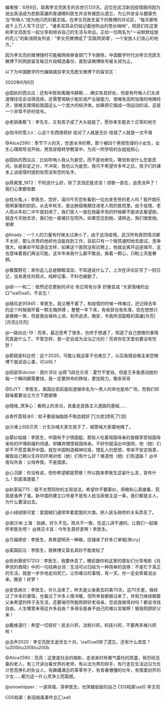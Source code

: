 编者按：6月6日，距离李文亮医生的去世已120天。这位在武汉新冠疫情期间因为说出真话成为悲剧英雄的普通眼科医生并没有被民众遗忘，为公共安全与健康充当“吹哨人”成为他闪亮的墓志铭。在李文亮医生留下的微博的评论区，“每天都有成千上万人写下日记”，“诸多双耳朵仍铭记着他吹出的悠长哨响”，网民们在这里和李文亮医生一起分享和倾诉自己的生活与命运。正如一位网名为“一朵默默绽放的花儿”的新浪网友所说：“李文亮微博成了‘互联网哭墙’，一个安放人们良心的地方。”

因为李文亮的微博随时可能被网络审查部门下令删除，中国数字时代对李文亮医生微博下的网民留言每日片段精选备份，直到该微博账号被关闭为止。 

以下为中国数字时代编辑摘自李文亮医生微博下的留言区：

2020年6月6日

@固执的西瓜瓜：还有中医和离婚冷静期……确实有其好处，但是有时候人们太讲道理往往会没得选择。还需警惕缺少能形成产业链能力、很难有高附加值的地摊经济，很难支撑得起我国这么一个庞大的经济体。如果把它搞成一场运动的话，这是一个非常不好的信号。

@老胡勇敢飞：李先生，又有孩子成了大头娃娃了，愿你来生能去个正常的地方

@怕冷的雪人li：心这个东西很奇妙 给对了人就是无价 给错了人就是一文不值

@Alice2590：季节下火的天，世道冰冷的寒。那个被四个男孩性侵的小女生，女生心理疏导没开始，男孩安稳转学教室中，为另一所学校的女娃娃担心

@固执的西瓜瓜：比如吹哨人我认为是您，而不是张继先，哪怕有说什么您是民间，张是钦定之分，不冲突，我也认为是您。我可不希望许多年之后，孩子们的课本上谈疫情时提到张而没有您的名字。

@燕窝里_1972：不知说什么好，除了流泪还是流泪！颂歌一直在，追责没声了！我们心里都有数

@枕头兔_s：李医生，您好，请问今天您有看到一位白发苍苍的老人吗？我开朗乐观明事理的奶奶，从去年秋天，查出肺癌晚期住进老人院的医院里。由于疫情，老人院从年初二中午就封闭了，我们家人一直在她最辛苦的时候都不能进去看望她，就连今天她去世，我们也一直被拦在院外。如果您见到她，请转达，我们很爱她。谢谢

@tinady：一个人的力量有时候太过渺小了，由于这场疫情，武汉所有医院情况都不太好，那么优秀的他却也没能找到工作，目前只有一个医院通知他去面试，竞争很大，结果却不知道会怎样，如果这个医院没有应聘上，他就会离开这座城市，这也意味着我们再没可能，这半年来我什么都不敢说，揪着一颗心，只盼上天能眷顾。

@簇簇野花：来你这儿总是眼眶湿润，不知道说什么了。上次在评论区写了一则日记，没发表任何观点，纯粹记事，不料也被删了。

@徐一一和二：依然还在更新的评论 有日常有分享 好像变成 “大家情绪的出口”\xa0\xa0，不会忘！

@随风走95945：李医生，我又睡不着了，和疫情的时候一样难过，还记得去年的这个时候我怀着一颗无悔拼搏 ，整整一年下来，有收获也有失落，现在想想只是微微一笑，但是我会保持上进，有所追求。晚安，令我热泪盈眶的英雄[月亮][月亮][月亮]

@一路向北-19：亮哥，最近思考了很多，也终于想通了，知道了自己想做的事情究竟是什么了。不管怎样，我一定会成为法治之光的！亮哥你在天堂也要没有忧愁！

@那就是科比吧：这个2020，可能让我这辈子也难忘了，以后我擅自做主来您微博下面说说心事，可以吗？

@田丽军doctor：图片评论 @蒋飞跃在乐至：夏竹不爱钱，但是王多鱼感动她的每一个瞬间都需要钱，我一定要拼命的挣钱，更加努力，晚安哥哥

@DJYT：李医生，美国白宫前面街道被命名为～黑人的命也是命广场，而我们却鼓噪着要设立方方下跪塑像

@随缘_清净心：看网上的言论，具备走民族主义道路的基础……

@青柠荔枝冰0：蚊子要是抽脂肪不吸血就好了[允悲]烦死了[泪]

@沙滩上6捡贝壳：计生办喊大家生孩子了，城管喊大家摆地摊了。

@蒙纱姑娘：李医生，中国有不少恨国蛆，那些人吃着祖国母亲的食粮享受祖国母亲给的环境和福利待遇，却嫌弃憎恨祖国母亲。不好你就滚出中国吧，他（她）们却不不愿意离开中国，就在中国制造精神垃圾，搅乱人的思想，带来不安定隐患，摧毁自己赖以生存的环境对他（她）们有什么好？难道他（她）们有退路？ @半夜叫外卖：父母养我，不是国家。

@心沉醉：你没有说，但你希望都是赞歌！所以跑来李医生这留什么言，宣传什么！到底谁是蛆？

@赵家延775：我不太赞同你的主观说法，希望你不要蒙纱，用眼和心真接看，究竟是谁养了谁。新中国的建立口号是不是有人民当家做主这一条，我们都是主人，为什么要滚出去。

@小绒绒很可爱：爱国贼们通常举着爱国的大旗。把人民与政府的关系弄反了。

@骆沙洲·上海：姑娘，好久不见。观点不一致，在这儿讲不通的。让我们一起缅怀李医生吧！ @再见卡其：今年生意好差啊！李医生。

@万福顺安：李医生，真希望明天一睁眼，店铺来了好多订单哦[笑cry]

@英国前沿：李医生，我微博又莫名其妙不能发帖了

@告别薇安57253：李医生，我要休息了。睡前跟你和这里的朋友们分享电影《肖申克的救赎》中的一句经典台词：生活可以归结为一种简单的选择：不是忙于真正的生活，就是一步步地走向死亡。让你难过的事情，有一天，你一定会笑着说出来。晚安！好梦！

@安意纳兰：李医生，许久没来了，昨天是父亲离去的第70天，这70天里，我经过了许多的事情，也看过了许多人情冷暖，但所幸我都捱过来了，并努力继续朝着父亲希望的样子去生活，还要竭尽所能照顾好老母亲，您说我做得对吗？都说寻找自由，人生哪里来得这许多自由？多得全是身不由己的难以言喻啊！替我照顾好父亲！

@戴维漫行：希望一切安好！民主兴邦，法制兴邦，科技兴邦，不要再多难兴邦啦！

@法声2020：李文亮医生逝世五个月。\xa0\xa0除了遗忘，还有什么改变？ \u200b\u200b\u200b

@Alice2590：亮亮：这里是社会的缩影，走进来的有稚气委托的孩童，有历经沧桑的老人，有三尺讲台看世界的老师，有以法为界的辩手，有行走在生活边沿为生计苦苦挣扎的失业人，有踌躇满志的莘莘学子，有青春懵懂的壮年，有情窦初开的少女……都为这一片心灵净土而震撼。

@sinowhipper：一道哭墙，哭李医生，也哭蝼蚁般的自己 CDS档案\xa0| 李文亮

CDS档案｜新冠病毒事件总汇\xa0


